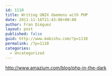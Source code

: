 ```yaml
---
id: 1110
title: Writing UNIX daemons with PHP
date: 2011-11-16T21:43:06+00:00
author: Fran Diéguez
layout: post
published: false
guid: http://www.mabishu.com/?p=1110
permalink: /?p=1110
categories:
  - Uncategorized
---
```

<a href="http://www.amazium.com/blog/php-in-the-dark">http://www.amazium.com/blog/php-in-the-dark</a>
